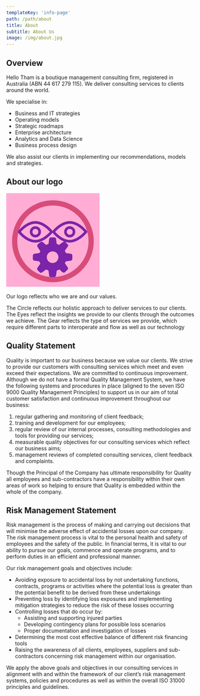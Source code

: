 ```yaml
---
templateKey: 'info-page'
path: /path/about
title: About
subtitle: About Us
image: /img/about.jpg
---
```

## Overview

Hello Tham is a boutique management consulting firm, registered in Australia (ABN 44 617 279 115). We deliver consulting services to clients around the world.

We specialise in:

* Business and IT strategies
* Operating models
* Strategic roadmaps
* Enterprise architecture
* Analytics and Data Science
* Business process design

We also assist our clients in implementing our recommendations, models and strategies.

## ​About our logo​​​​​

![Logo](/img/hellotham-logo-250x250.png)

Our logo reflects who we are and our values.

The Circle reflects our holistic approach to deliver services to our clients. The Eyes reflect the insights we provide to our clients through the outcomes we achieve. The Gear reflects the type of services we provide, which require different parts to interoperate and flow as well as our technology

## Quality Statement

Quality is important to our business because we value our clients. We strive to provide our customers with consulting services which meet and even exceed their expectations. We are committed to continuous improvement. Although we do not have a formal Quality Management System, we have the following systems and procedures in place (aligned to the seven ISO 9000 Quality Management Principles) to support us in our aim of total customer satisfaction and continuous improvement throughout our business:
1. regular gathering and monitoring of client feedback;
2. training and development for our employees;
3. regular review of our internal processes, consulting methodologies and tools for providing our services;
4. measurable quality objectives for our consulting services which reflect our business aims;
5. management reviews of completed consulting services, client feedback and complaints.

Though the Principal of the Company has ultimate responsibility for Quality all employees and sub-contractors have a responsibility within their own areas of work so helping to ensure that Quality is embedded within the whole of the company.

## Risk Management Statement

Risk management is the process of making and carrying out decisions that will minimise the adverse effect of accidental losses upon our company. The risk management process is vital to the personal health and safety of employees and the safety of the public. In financial terms, it is vital to our ability to pursue our goals, commence and operate programs, and to perform duties in an efficient and professional manner.

Our risk management goals and objectives include:
* Avoiding exposure to accidental loss by not undertaking functions, contracts, programs or activities where the potential loss is greater than the potential benefit to be derived from these undertakings
* Preventing loss by identifying loss exposures and implementing mitigation strategies to reduce the risk of these losses occurring
* Controlling losses that do occur by:
  * Assisting and supporting injured parties
  * Developing contingency plans for possible loss scenarios
  * Proper documentation and investigation of losses
* Determining the most cost effective balance of different risk financing tools
* Raising the awareness of all clients, employees, suppliers and sub-contractors concerning risk management within our organisation.

We apply the above goals and objectives in our consulting services in alignment with and within the framework of our client’s risk management systems, policies and procedures as well as within the overall ISO 31000 principles and guidelines.
